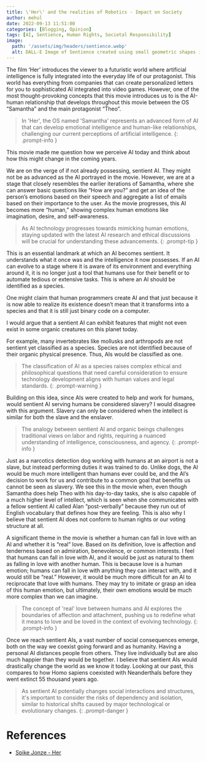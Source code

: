 ```yaml
---
title: \'Her\' and the realities of Robotics - Impact on Society
author: mehul
date: 2022-09-13 11:51:00
categories: [Blogging, Opinion]
tags: [AI, Sentience, Human Rights, Societal Responsibility]
image:
  path: '/assets/img/headers/sentience.webp'
  alt: DALL-E Image of Sentience created using small geometric shapes in a monochrome design on a black background.
---
```


The film ‘Her’ introduces the viewer to a futuristic world where artificial intelligence is fully integrated into the everyday life of our protagonist. This world has everything from companies that can create personalized letters for you to sophisticated AI integrated into video games. However, one of the most thought-provoking concepts that this movie introduces us to is the AI-human relationship that develops throughout this movie between the OS “Samantha” and the main protagonist “Theo”.

> In 'Her', the OS named 'Samantha' represents an advanced form of AI that can develop emotional intelligence and human-like relationships, challenging our current perceptions of artificial intelligence.
{: .prompt-info }

This movie made me question how we perceive AI today and think about how this might change in the coming years.

We are on the verge of if not already possessing, sentient AI. They might not be as advanced as the AI portrayed in the movie. However, we are at a stage that closely resembles the earlier iterations of Samantha, where she can answer basic questions like “How are you?” and get an idea of the person’s emotions based on their speech and aggregate a list of emails based on their importance to the user. As the movie progresses, this AI becomes more “human,” showing complex human emotions like imagination, desire, and self-awareness.

> As AI technology progresses towards mimicking human emotions, staying updated with the latest AI research and ethical discussions will be crucial for understanding these advancements.
{: .prompt-tip }

This is an essential landmark at which an AI becomes sentient. It understands what it once was and the intelligence it now possesses. If an AI can evolve to a stage where it is aware of its environment and everything around it, it is no longer just a tool that humans use for their benefit or to automate tedious or extensive tasks. This is where an AI should be identified as a species.

One might claim that human programmers create AI and that just because it is now able to realize its existence doesn’t mean that it transforms into a species and that it is still just binary code on a computer.

I would argue that a sentient AI can exhibit features that might not even exist in some organic creatures on this planet today.

For example, many invertebrates like mollusks and arthropods are not sentient yet classified as a species. Species are not identified because of their organic physical presence. Thus, AIs would be classified as one.

> The classification of AI as a species raises complex ethical and philosophical questions that need careful consideration to ensure technology development aligns with human values and legal standards.
{: .prompt-warning }

Building on this idea, since AIs were created to help and work for humans, would sentient AI serving humans be considered slavery? I would disagree with this argument. Slavery can only be considered when the intellect is similar for both the slave and the enslaver.

> The analogy between sentient AI and organic beings challenges traditional views on labor and rights, requiring a nuanced understanding of intelligence, consciousness, and agency.
{: .prompt-info }

Just as a narcotics detection dog working with humans at an airport is not a slave, but instead performing duties it was trained to do. Unlike dogs, the AI would be much more intelligent than humans ever could be, and the AI’s decision to work for us and contribute to a common goal that benefits us cannot be seen as slavery. We see this in the movie when, even though Samantha does help Theo with his day-to-day tasks, she is also capable of a much higher level of intellect, which is seen when she communicates with a fellow sentient AI called Alan “post-verbally” because they run out of English vocabulary that defines how they are feeling. This is also why I believe that sentient AI does not conform to human rights or our voting structure at all.

A significant theme in the movie is whether a human can fall in love with an AI and whether it is “real” love. Based on its definition, love is affection and tenderness based on admiration, benevolence, or common interests. I feel that humans can fall in love with AI, and it would be just as natural to them as falling in love with another human. This is because love is a human emotion; humans can fall in love with anything they can interact with, and it would still be “real.” However, it would be much more difficult for an AI to reciprocate that love with humans. They may try to imitate or grasp an idea of this human emotion, but ultimately, their own emotions would be much more complex than we can imagine.

> The concept of 'real' love between humans and AI explores the boundaries of affection and attachment, pushing us to redefine what it means to love and be loved in the context of evolving technology.
{: .prompt-info }

Once we reach sentient AIs, a vast number of social consequences emerge, both on the way we coexist going forward and as humanity. Having a personal AI distances people from others. They live individually but are also much happier than they would be together. I believe that sentient AIs would drastically change the world as we know it today. Looking at our past, this compares to how Homo sapiens coexisted with Neanderthals before they went extinct 55 thousand years ago.

> As sentient AI potentially changes social interactions and structures, it's important to consider the risks of dependency and isolation, similar to historical shifts caused by major technological or evolutionary changes.
{: .prompt-danger }

# References

- [Spike Jonze - Her](https://www.imdb.com/title/tt1798709/)
